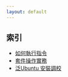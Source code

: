 ```yaml
---
layout: default
---
```


## 索引

* [如何執行指令](/book-ubuntu-qna/read/subject/command/)
* [套件操作實務](/book-ubuntu-qna/read/subject/package/)
* [泛Ubuntu 安裝調校](/book-ubuntu-qna/read/subject/package/)
